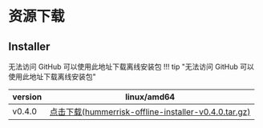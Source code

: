 # 资源下载

## Installer

无法访问 GitHub 可以使用此地址下载离线安装包
!!! tip "无法访问 GitHub 可以使用此地址下载离线安装包"

| version |                                                      linux/amd64                                                       |
|---------|:----------------------------------------------------------------------------------------------------------------------:|
| v0.4.0  | [点击下载(hummerrisk-offline-installer-v0.4.0.tar.gz)](https://company.hummercloud.com/offline-package/hummerrisk/x86_64/hummerrisk-offline-installer-v0.4.0.tar.gz) |

